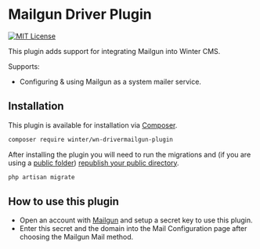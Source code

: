 # Mailgun Driver Plugin

[![MIT License](https://img.shields.io/badge/license-MIT-blue.svg)](https://github.com/wintercms/wn-drivermailgun-plugin/blob/main/LICENSE)

This plugin adds support for integrating Mailgun into Winter CMS.

Supports:
- Configuring & using Mailgun as a system mailer service.

## Installation

This plugin is available for installation via [Composer](http://getcomposer.org/).

```bash
composer require winter/wn-drivermailgun-plugin
```

After installing the plugin you will need to run the migrations and (if you are using a [public folder](https://wintercms.com/docs/develop/docs/setup/configuration#using-a-public-folder)) [republish your public directory](https://wintercms.com/docs/develop/docs/console/setup-maintenance#mirror-public-files).

```bash
php artisan migrate
```

## How to use this plugin

- Open an account with [Mailgun](https://www.mailgun.com/) and setup a secret key to use this plugin.
- Enter this secret and the domain into the Mail Configuration page after choosing the Mailgun Mail method.
